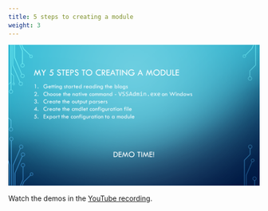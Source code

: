 ```yaml
---
title: 5 steps to creating a module
weight: 3
---
```

<!-- markdownlint-disable MD041 -->
![5 steps to creating a module](./slide03.png)

Watch the demos in the [YouTube recording](https://youtu.be/acynivRDg7g?t=375).
